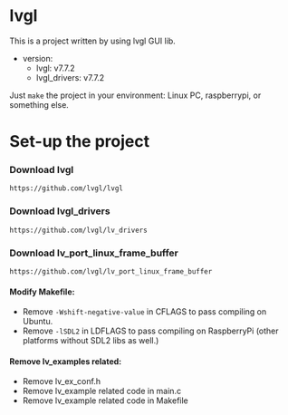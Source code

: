 # lvgl

This is a project written by using lvgl GUI lib.

- version:
  - lvgl: v7.7.2
  - lvgl_drivers: v7.7.2

Just `make` the project in your environment: Linux PC, raspberrypi, or something else.

# Set-up the project

### Download lvgl

`https://github.com/lvgl/lvgl`

### Download lvgl_drivers

`https://github.com/lvgl/lv_drivers`

### Download lv_port_linux_frame_buffer

`https://github.com/lvgl/lv_port_linux_frame_buffer`

#### Modify Makefile:

- Remove `-Wshift-negative-value` in CFLAGS to pass compiling on Ubuntu.
- Remove `-lSDL2` in LDFLAGS to pass compiling on RaspberryPi (other platforms without SDL2 libs as well.)

#### Remove lv_examples related:

- Remove lv_ex_conf.h
- Remove lv_example related code in main.c
- Remove lv_example related code in Makefile